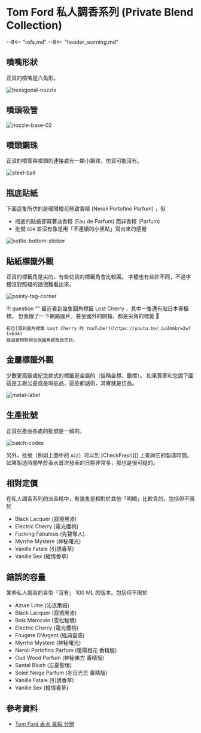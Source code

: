 # Tom Ford 私人調香系列 (Private Blend Collection)

--8<-- "refs.md"
--8<-- "header_warning.md"

## 噴嘴形狀

正貨的噴嘴是六角形。

![hexagonal-nozzle](../../_assets/images/tom-ford/hexagonal-nozzle.jpg)

## 噴頭吸管

![nozzle-base-02](../../_assets/images/tom-ford/nozzle-base-02.jpg)

## 噴頭鋼珠

正貨的噴管與噴頭的連接處有一顆小鋼珠，仿貨可能沒有。

![steel-ball](../../_assets/images/tom-ford/steel-ball.jpg)

## 瓶底貼紙

下面這隻所仿的是暖陽橙花極致香精 (Neroli Portofino Parfum) ，但

- 瓶底的貼紙卻寫著淡香精 (Eau de Parfum) 而非香精 (Parfum)
- 批號 `B24` 並沒有像是用「不連續的小黑點」寫出來的感覺

![bottle-bottom-sticker](../../_assets/images/tom-ford/bottle-bottom-sticker.jpg)

## 貼紙標籤外觀

正貨的標籤角是尖的，有些仿貨的標籤角會比較圓。
字體也有些許不同，不過字體沒對照組的話很難看出來。

![pointy-tag-corner](../../_assets/images/tom-ford/pointy-tag-corner.jpg)

!!! question ""
    最近看到幾隻圓角標籤 Lost Cherry ，其中一隻還有貼日本專櫃標。
    但我搜了一下網路圖片，甚至國外的開箱，都是尖角的標籤 🤔

    有位[買到圓角標籤 Lost Cherry 的 YouTuber](https://youtu.be/_LoZm6brw2w?t=634)
    經過實物對照也說圓角那瓶是仿貨。

## 金屬標籤外觀

少數更高級或紀念款式的標籤是金屬的（俗稱金標、銀標）。
如果賣家和您說下圖這是工廠公差或是瑕疵品，這些都話術，其實就是仿品。

![metal-label](../../_assets/images/tom-ford/metal-label.jpg)

## 生產批號

正貨在產品各處的批號是一致的。

![batch-codes](../../_assets/images/tom-ford/batch-codes.jpg)

另外，批號（例如上圖中的 `A22`）可以到 [CheckFresh][] 上查詢它的製造時間。
如果製造時間早於香水首次發表的日期非常多，那也是很可疑的。

## 相對定價

在私人調香系列的淡香精中，有幾隻是相對於其他「明顯」比較貴的。包括但不限於

- Black Lacquer (寂境黑漆)
- Electric Cherry (電光櫻桃)
- Fucking Fabulous (先聲奪人)
- Myrrhe Mystere (神秘曙光)
- Vanille Fatale (引誘香草)
- Vanille Sex (縱情香草)

## 錯誤的容量

某些私人調香的香型「沒有」 100 ML 的版本。包括但不限於

- Azure Lime (沁涼萊姆)
- Black Lacquer (寂境黑漆)
- Bois Marocain (雪松秘境)
- Electric Cherry (電光櫻桃)
- Fougere D'Argent (經典靈感)
- Myrrhe Mystere (神秘曙光)
- Neroli Portofino Parfum (暖陽橙花 香精版)
- Oud Wood Parfum (神秘東方 香精版)
- Santal Blush (忘憂聖壇)
- Soleil Neige Parfum (冬日光芒 香精版)
- Vanille Fatale (引誘香草)
- Vanille Sex (縱情香草)

## 參考資料

- [Tom Ford 香水 真假 分辦](https://attscent.com/tom-ford-fake-fragrance/)
